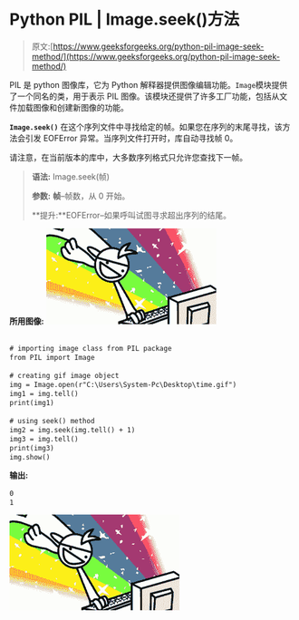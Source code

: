 # Python PIL | Image.seek()方法

> 原文:[https://www.geeksforgeeks.org/python-pil-image-seek-method/](https://www.geeksforgeeks.org/python-pil-image-seek-method/)

PIL 是 python 图像库，它为 Python 解释器提供图像编辑功能。`Image`模块提供了一个同名的类，用于表示 PIL 图像。该模块还提供了许多工厂功能，包括从文件加载图像和创建新图像的功能。

**`Image.seek()`** 在这个序列文件中寻找给定的帧。如果您在序列的末尾寻找，该方法会引发 EOFError 异常。当序列文件打开时，库自动寻找帧 0。

请注意，在当前版本的库中，大多数序列格式只允许您查找下一帧。

> **语法:** Image.seek(帧)
> 
> **参数:**
> **帧**–帧数，从 0 开始。
> 
> **提升:**EOFError–如果呼叫试图寻求超出序列的结尾。

**所用图像:**
![](img/73fbbd53060797fe910e84fbf18b1aad.png)

```

# importing image class from PIL package
from PIL import Image

# creating gif image object
img = Image.open(r"C:\Users\System-Pc\Desktop\time.gif")
img1 = img.tell()
print(img1)

# using seek() method
img2 = img.seek(img.tell() + 1)
img3 = img.tell()
print(img3)
img.show()
```

**输出:**

```
0
1

```

![](img/73fbbd53060797fe910e84fbf18b1aad.png)